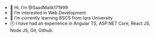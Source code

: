 - 👋 Hi, I’m @SaadMalik171999
- 👀 I’m interested in Web Development
- 🌱 I’m currently learning BSCS from Iqra University
- 🕗 I have had an experience in Angular TS, ASP.NET Core, React JS, Node JS, Git, Github.
